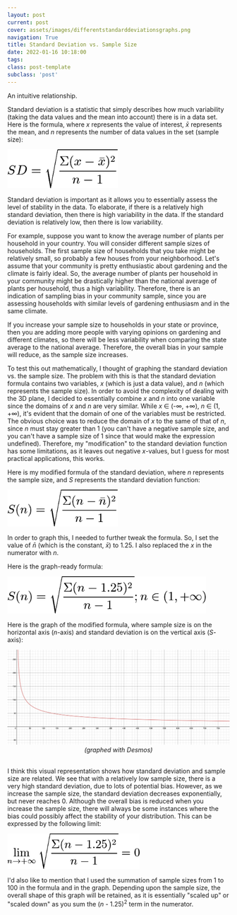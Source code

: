 ```yaml
---
layout: post
current: post
cover: assets/images/differentstandarddeviationsgraphs.png
navigation: True
title: Standard Deviation vs. Sample Size
date: 2022-01-16 10:18:00
tags:
class: post-template
subclass: 'post'
---
```


An intuitive relationship. 

Standard deviation is a statistic that simply describes how much variability (taking the data values and the mean into account) there is in a data set. Here is the formula, where <i>x</i> represents the value of interest, <i>x̄</i> represents the mean, and <i>n</i> represents the number of data values in the set (sample size): 

<img src="assets/images/standarddeviationformula.png" width=250 alt="formula"/>

Standard deviation is important as it allows you to essentially assess the level of stability in the data. To elaborate, if there is a relatively high standard deviation, then there is high variability in the data. If the standard deviation is relatively low, then there is low variability. 

For example, suppose you want to know the average number of plants per household in your country. You will consider different sample sizes of households. The first sample size of households that you take might be relatively small, so probably a few houses from your neighborhood. Let's assume that your community is pretty enthusiastic about gardening and the climate is fairly ideal. So, the average number of plants per household in your community might be drastically higher than the national average of plants per household, thus a high variability. Therefore, there is an indication of sampling bias in your community sample, since you are assessing households with similar levels of gardening enthusiasm and in the same climate. 

If you increase your sample size to households in your state or province, then you are adding more people with varying opinions on gardening and different climates, so there will be less variability when comparing the state average to the national average. Therefore, the overall bias in your sample will reduce, as the sample size increases. 

To test this out mathematically, I thought of graphing the standard deviation vs. the sample size. The problem with this is that the standard deviation formula contains two variables, <i>x</i> (which is just a data value), and <i>n</i> (which represents the sample size). In order to avoid the complexity of dealing with the 3D plane, I decided to essentially combine <i>x</i> and <i>n</i> into one variable since the domains of <i>x</i> and <i>n</i> are very similar. While <i>x</i> ∈ (-∞, +∞), <i>n</i> ∈ (1, +∞), it's evident that the domain of one of the variables must be restricted. The obvious choice was to reduce the domain of <i>x</i> to the same of that of <i>n</i>, since <i>n</i> must stay greater than 1 (you can't have a negative sample size, and you can't have a sample size of 1 since that would make the expression undefined). Therefore, my "modification" to the standard deviation function has some limitations, as it leaves out negative <i>x</i>-values, but I guess for most practical applications, this works. 

Here is my modified formula of the standard deviation, where <i>n</i> represents the sample size, and <i>S</i> represents the standard deviation function: 

<img src="assets/images/mymodstandevfunction.png" width=250 alt="formula"/>

In order to graph this, I needed to further tweak the formula. So, I set the value of <i>n̄</i> (which is the constant, <i>x̄</i>) to 1.25. I also replaced the <i>x</i> in the numerator with <i>n</i>. 

Here is the graph-ready formula: 

<img src="assets/images/modifiedstandevformula2.png" width=450 alt="formula"/>

Here is the graph of the modified formula, where sample size is on the horizontal axis (<i>n</i>-axis) and standard deviation is on the vertical axis (<i>S</i>-axis): 

<img src="assets/images/standevvssamplesizegraph.png" width=850 alt="formula"/>
<center><i>(graphed with Desmos)</i></center>
<br>

I think this visual representation shows how standard deviation and sample size are related. We see that with a relatively low sample size, there is a very high standard deviation, due to lots of potential bias. However, as we increase the sample size, the standard deviation decreases exponentially, but never reaches 0. Although the overall bias is reduced when you increase the sample size, there will always be some instances where the bias could possibly affect the stability of your distribution. This can be expressed by the following limit: 

<img src="assets/images/standevvssamplesizelimit.png" width=300 alt="formula"/>

I'd also like to mention that I used the summation of sample sizes from 1 to 100 in the formula and in the graph. Depending upon the sample size, the overall shape of this graph will be retained, as it is essentially "scaled up" or "scaled down" as you sum the (<i>n</i> - 1.25)<sup>2</sup> term in the numerator. 